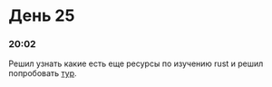 # День 25
### 20:02
Решил узнать какие есть еще ресурсы по изучению rust и решил попробовать [тур](https://tourofrust.com/00_ru.html).